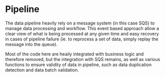 # Pipeline

The data pipeline heavily rely on a message system (in this case SQS) to manage data processing and workflow. This event based approach allow a clear view of what is being processed at any given time and easy recovery in cases of pipeline failure (ie. to reprocess a set of data, simply replay the message into the queue). 

Most of the code here are heaily integrated with business logic and therefore removed, but the integration with SQS remains, as well as various functions to ensure validity of data in pipeline, such as data duplication detection and data batch validation. 